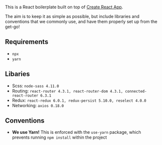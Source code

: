 This is a React boilerplate built on top of [Create React App](https://github.com/facebook/create-react-app).

The aim is to keep it as simple as possible, but include libraries and conventions that we commonly use, and have them properly set up from the get-go!

## Requirements
* `npx`
* `yarn`

## Libaries

* Scss: `node-sass 4.11.0`
* Routing: `react-router 4.3.1, react-router-dom 4.3.1, connected-react-router 6.3.1`
* Redux: `react-redux 6.0.1, redux-persist 5.10.0, reselect 4.0.0`
* Networking: `axios 0.18.0`

## Conventions

* **We use Yarn!** This is enforced with the `use-yarn` package, which prevents running `npm install` within the project





